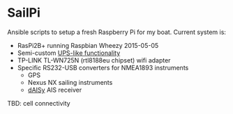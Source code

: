 SailPi
======

Ansible scripts to setup a fresh Raspberry Pi for my boat.
Current system is:
- RasPi2B+ running Raspbian Wheezy 2015-05-05 
- Semi-custom [UPS-like functionality](http://lowpowerlab.com/mightyboost/)
- TP-LINK TL-WN725N (rtl8188eu chipset) wifi adapter
- Specific RS232-USB converters for NMEA1893 instruments 
	- GPS
	- Nexus NX sailing instruments
	- [dAISy](https://github.com/astuder/dAISy) AIS receiver

TBD: cell connectivity